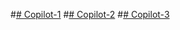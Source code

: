 #[# Copilot-1](https://copilotstudio.microsoft.com/environments/4cd5f1fc-1c31-eba0-b703-3ffcf1f2e5e5/bots/cr81e_viagensDio/canvas?__version__=2&enableFileAttachment=true)
#[# Copilot-2](https://copilotstudio.microsoft.com/environments/4cd5f1fc-1c31-eba0-b703-3ffcf1f2e5e5/bots/cr81e_dioCopilot/canvas?__version__=2&enableFileAttachment=true)
#[# Copilot-3](https://copilotstudio.microsoft.com/environments/4cd5f1fc-1c31-eba0-b703-3ffcf1f2e5e5/bots/cr81e_dioCopilot/canvas?__version__=2&enableFileAttachment=true)
